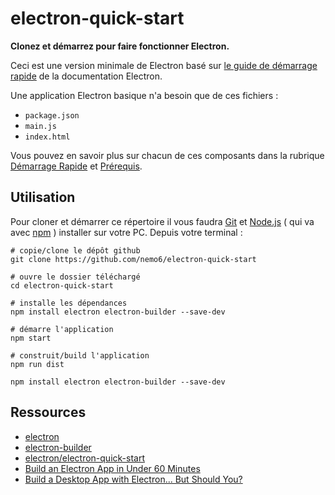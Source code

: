# electron-quick-start

**Clonez et démarrez pour faire fonctionner Electron.**

Ceci est une version minimale de Electron basé sur [le guide de démarrage rapide](https://www.electronjs.org/fr/docs/latest/tutorial/quick-start) de la documentation Electron.

Une application Electron basique n'a besoin que de ces fichiers :

- `package.json`
- `main.js`
- `index.html`

Vous pouvez en savoir plus sur chacun de ces composants dans la rubrique [Démarrage Rapide](https://www.electronjs.org/fr/docs/latest/tutorial/quick-start) et [Prérequis](https://www.electronjs.org/fr/docs/latest/tutorial/tutorial-prerequisites).

## Utilisation

Pour cloner et démarrer ce répertoire il vous faudra [Git](https://git-scm.com) et [Node.js](https://nodejs.org/en/download/) ( qui va avec [npm](http://npmjs.com) ) installer sur votre PC. Depuis votre terminal :

```
# copie/clone le dépôt github
git clone https://github.com/nemo6/electron-quick-start

# ouvre le dossier téléchargé
cd electron-quick-start

# installe les dépendances
npm install electron electron-builder --save-dev

# démarre l'application
npm start

# construit/build l'application
npm run dist
```

```
npm install electron electron-builder --save-dev
```

## Ressources

- [electron](https://www.npmjs.com/package/electron)
- [electron-builder](https://www.npmjs.com/package/electron-builder)
- [electron/electron-quick-start](https://github.com/electron/electron-quick-start)
- [Build an Electron App in Under 60 Minutes](https://www.youtube.com/watch?v=kN1Czs0m1SU)
- [Build a Desktop App with Electron... But Should You?](https://www.youtube.com/watch?v=3yqDxhR2XxE)
